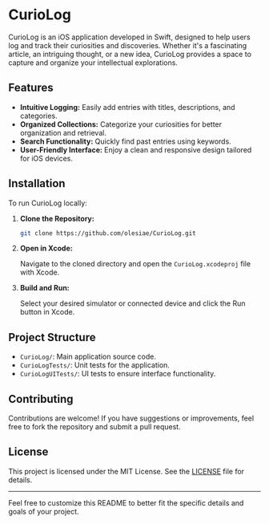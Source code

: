 # CurioLog

CurioLog is an iOS application developed in Swift, designed to help users log and track their curiosities and discoveries. Whether it's a fascinating article, an intriguing thought, or a new idea, CurioLog provides a space to capture and organize your intellectual explorations.

## Features

- **Intuitive Logging:** Easily add entries with titles, descriptions, and categories.
- **Organized Collections:** Categorize your curiosities for better organization and retrieval.
- **Search Functionality:** Quickly find past entries using keywords.
- **User-Friendly Interface:** Enjoy a clean and responsive design tailored for iOS devices.

## Installation

To run CurioLog locally:

1. **Clone the Repository:**

   ```bash
   git clone https://github.com/olesiae/CurioLog.git
   ```

2. **Open in Xcode:**

   Navigate to the cloned directory and open the `CurioLog.xcodeproj` file with Xcode.

3. **Build and Run:**

   Select your desired simulator or connected device and click the Run button in Xcode.

## Project Structure

- `CurioLog/`: Main application source code.
- `CurioLogTests/`: Unit tests for the application.
- `CurioLogUITests/`: UI tests to ensure interface functionality.

## Contributing

Contributions are welcome! If you have suggestions or improvements, feel free to fork the repository and submit a pull request.

## License

This project is licensed under the MIT License. See the [LICENSE](LICENSE) file for details.

---

Feel free to customize this README to better fit the specific details and goals of your project. 
